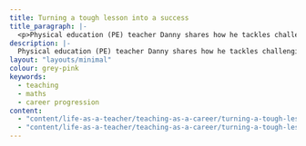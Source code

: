 ```yaml
---
title: Turning a tough lesson into a success
title_paragraph: |-
  <p>Physical education (PE) teacher Danny shares how he tackles challenging behaviour in lessons.</p>
description: |-
  Physical education (PE) teacher Danny shares how he tackles challenging behaviour in lessons.
layout: "layouts/minimal"
colour: grey-pink
keywords:
  - teaching
  - maths
  - career progression
content: 
  - "content/life-as-a-teacher/teaching-as-a-career/turning-a-tough-lesson-into-a-success/header" 
  - "content/life-as-a-teacher/teaching-as-a-career/turning-a-tough-lesson-into-a-success/article"
---
```

